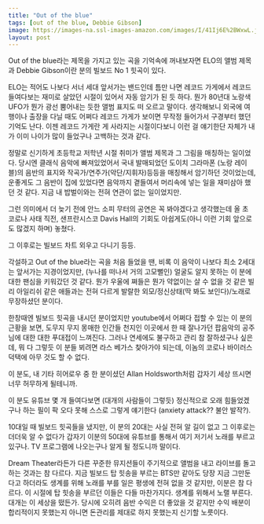 ```yaml
---
title: "Out of the blue"
tags: [out of the blue, Debbie Gibson]
image: https://images-na.ssl-images-amazon.com/images/I/41Ij6E%2BWxwL.jpg
layout: post
---
```


Out of the blue라는 제목을 가지고 있는 곡을 기억속에 꺼내보자면 ELO의 앨범 제목과 Debbie Gibson이란 분의 빌보드 No 1 힛곡이 있다.

ELO는 적어도 나보다 서너 세대 앞서가는 밴드인데 틈만 나면 레코드 가게에서 레코드 들여다보는 재미로 살았던 시절이 있어서 자동 암기가 된 듯 하다. 뭔가 80년대 노랑색 UFO가 뭔가 광선 뿜어내는 듯한 앨범 표지도 떠 오르고 말이다. 생각해보니 외국에 여행이나 출장을 다닐 때도 어쩌다 레코드 가게가 보이면 무작정 들어가서 구경부터 했던 기억도 난다. 이젠 레코드 가게란 게 사라지는 시절이다보니 이런 걸 얘기한단 자체가 내가 이미 나이가 많이 들었구나 고백하는 것과 같다.

정말로 신기하게 초등학교 저학년 시절 취미가 앨범 제목과 그 그림을 매칭하는 일이었다. 당시엔 클래식 음악에 빠져있었어서 국내 발매되었던 도이치 그라마폰 (노랑 레이블)의 음반의 표지와 작곡가/연주가(악단/지휘자)등등을 매칭해서 암기하던 것이었는데, 운좋게도 그 음반이 집에 있었다면 음악까지 곁들여서 머리속에 넣는 일을 재미삼아 했던 것 같다. 지금 내 밥벌이와는 전혀 연관이 없는 일이었지만.

그런 의미에서 더 늦기 전에 안느 소피 무터의 공연은 꼭 봐야겠다고 생각했는데 올 초 코로나 사태 직전, 샌프란시스코 Davis Hall의 기회도 아쉽게도(아니 이런 기회 앞으로도 많겠지 하며) 놓쳤다. 

그 이후로는 빌보드 차트 외우고 다니기 등등.

각설하고 Out of the blue라는 곡을 처음 들었을 땐, 비록 이 음악이 나보다 최소 2세대는 앞서가는 지경이었지만, (누나를 떠나서 거의 고모뻘인) 얼굴도 알지 못하는 이 분에 대한 팬심을 키워갔던 것 같다. 뭔가 우울에 쪄들은 뭔가 약없이는 살 수 없을 것 같은 빌리 아일리쉬 같은 애들과는 전혀 다르게 발랄한 외모/정신상태(딱 봐도 보인다)/노래로 무장하셨던 분이다. 

한창때엔 빌보드 힛곡을 내시던 분이었지만 youtube에서 어쩌다 접할 수 있는 이 분의 근황을 보면, 도무지 무지 몽매한 인간들 천지인 이곳에서 한 때 잘나가던 팝음악의 공주님에 대한 대한 푸대접이 느껴진다. 그러나 연세에도 불구하고 관리 참 잘하셨구나 싶은데, 뭐 다 그렇듯 이 분들 뵈려면 라스 베가스 찾아가야 되는데, 이놈의 코로나 바이러스 덕택에 아무 것도 할 수 없다.

이 분도, 내 기타 히어로우 중 한 분이셨던 Allan Holdsworth처럼 갑자기 세상 뜨시면 너무 허무하게 될테니까. 

이 분도 유튜브 몇 개 들여다보면 (대개의 사람들이 그렇듯) 정신적으로 오래 힘들었겠구나 하는 필이 팍 오다 못해 스스로 그렇게 얘기한다 (anxiety attack?? 불안 발작?). 

10대일 때 빌보드 힛곡들을 냈지만, 이 분의 20대는 사실 전혀 알 길이 없고 그 이후로는 더더욱 알 수 없다가 갑자기 이분의 50대에 유튜브를 통해서 여기 저기서 노래를 부르고 있구나. TV 프로그램에 나오는구나 알게 될 정도니까 말이다. 

Dream Theater라든가 다른 꾸준한 뮤지션들이 주기적으로 앨범을 내고 라이브를 돌고 하는 것과는 참 다르다. 지금 빌보드 탑 힛송을 부르는 BTS만 같아도 당장 지금 그만둔다고 하더라도 생계를 위해 노래를 부를 일은 평생에 전혀 없을 것 같지만, 이분은 참 다르다. 이 시절에 탑 힛송을 부르던 이들은 다들 마찬가지다. 생계를 위해서 노랠 부른다. 대개는 이 세상을 떴든가. 당시에 오히려 음반 수익은 더 좋았을 것 같지만 수익 배분이 합리적이지 못했는지 아니면 돈관리를 제대로 하지 못했는지 신기할 노릇이다. 